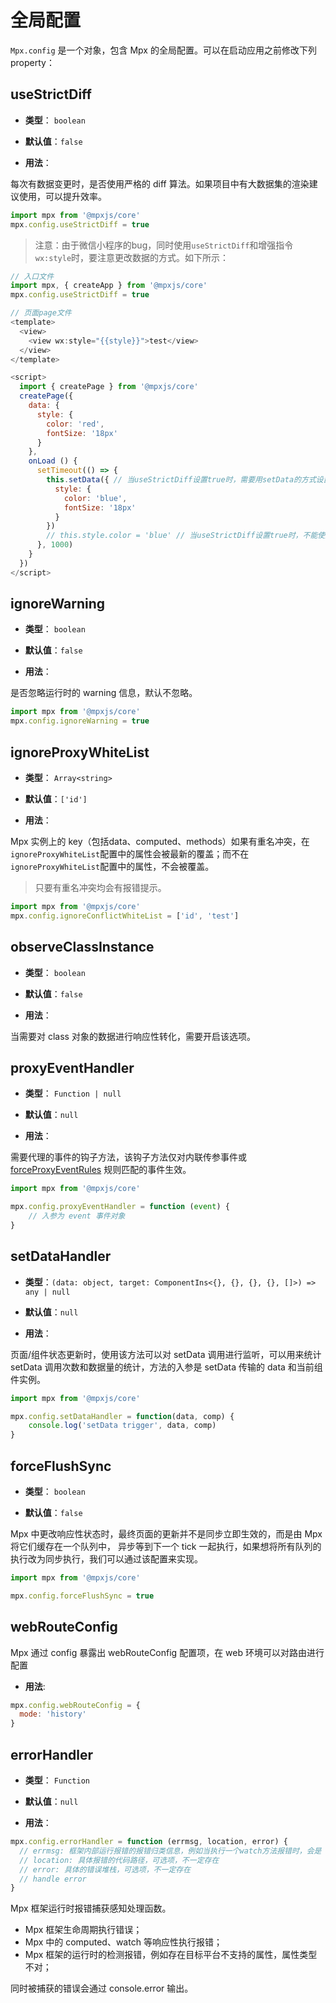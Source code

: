 
# 全局配置

`Mpx.config` 是一个对象，包含 Mpx 的全局配置。可以在启动应用之前修改下列 property：

## useStrictDiff

- **类型**： `boolean`

- **默认值**：`false`

- **用法**：

每次有数据变更时，是否使用严格的 diff 算法。如果项目中有大数据集的渲染建议使用，可以提升效率。

``` javascript
import mpx from '@mpxjs/core'
mpx.config.useStrictDiff = true
```

> 注意：由于微信小程序的bug，同时使用`useStrictDiff`和增强指令`wx:style`时，要注意更改数据的方式。如下所示：

``` javascript
// 入口文件
import mpx, { createApp } from '@mpxjs/core'
mpx.config.useStrictDiff = true

// 页面page文件
<template>
  <view>
    <view wx:style="{{style}}">test</view>
  </view>
</template>

<script>
  import { createPage } from '@mpxjs/core'
  createPage({
    data: {
      style: {
        color: 'red',
        fontSize: '18px'
      }
    },
    onLoad () {
      setTimeout(() => {
        this.setData({ // 当useStrictDiff设置true时，需要用setData的方式设置整个style对象
          style: {
            color: 'blue',
            fontSize: '18px'
          }
        })
        // this.style.color = 'blue' // 当useStrictDiff设置true时，不能使用这种方式，style不会生效
      }, 1000)
    }
  })
</script>
```

## ignoreWarning

- **类型**： `boolean`

- **默认值**：`false`

- **用法**：

是否忽略运行时的 warning 信息，默认不忽略。

```js
import mpx from '@mpxjs/core'
mpx.config.ignoreWarning = true
```

## ignoreProxyWhiteList

- **类型**： `Array<string>`

- **默认值**：`['id']`

- **用法**：

Mpx 实例上的 key（包括data、computed、methods）如果有重名冲突，在`ignoreProxyWhiteList`配置中的属性会被最新的覆盖；而不在`ignoreProxyWhiteList`配置中的属性，不会被覆盖。

> 只要有重名冲突均会有报错提示。

``` javascript
import mpx from '@mpxjs/core'
mpx.config.ignoreConflictWhiteList = ['id', 'test']
```

## observeClassInstance

- **类型**： `boolean`

- **默认值**：`false`

- **用法**：

当需要对 class 对象的数据进行响应性转化，需要开启该选项。

## proxyEventHandler
- **类型**： `Function | null`

- **默认值**：`null`

- **用法**：

需要代理的事件的钩子方法，该钩子方法仅对内联传参事件或 [forceProxyEventRules](/api/compile.html#forceproxyeventrules) 规则匹配的事件生效。

```js
import mpx from '@mpxjs/core'

mpx.config.proxyEventHandler = function (event) {
    // 入参为 event 事件对象
}
```

## setDataHandler

- **类型**：`(data: object, target: ComponentIns<{}, {}, {}, {}, []>) => any | null`

- **默认值**：`null`

- **用法**：

页面/组件状态更新时，使用该方法可以对 setData 调用进行监听，可以用来统计 setData 调用次数和数据量的统计，方法的入参是 setData 传输的 data 和当前组件实例。

```js
import mpx from '@mpxjs/core'

mpx.config.setDataHandler = function(data, comp) {
    console.log('setData trigger', data, comp)
}
```

## forceFlushSync
- **类型**： `boolean`

- **默认值**：`false`

Mpx 中更改响应性状态时，最终页面的更新并不是同步立即生效的，而是由 Mpx 将它们缓存在一个队列中， 异步等到下一个 tick 一起执行，如果想将所有队列的执行改为同步执行，我们可以通过该配置来实现。

```js
import mpx from '@mpxjs/core'

mpx.config.forceFlushSync = true
```

## webRouteConfig
Mpx 通过 config 暴露出 webRouteConfig 配置项，在 web 环境可以对路由进行配置

- **用法**:
```js
mpx.config.webRouteConfig = {
  mode: 'history'
}
```

## errorHandler
- **类型**： `Function`

- **默认值**：`null`

- **用法**：

```js
mpx.config.errorHandler = function (errmsg, location, error) {
  // errmsg: 框架内部运行报错的报错归类信息，例如当执行一个watch方法报错时，会是 "Unhandled error occurs during execution of watch callback!"
  // location: 具体报错的代码路径，可选项，不一定存在
  // error: 具体的错误堆栈，可选项，不一定存在
  // handle error
}
```

Mpx 框架运行时报错捕获感知处理函数。

* Mpx 框架生命周期执行错误；
* Mpx 中的 computed、watch 等响应性执行报错；
* Mpx 框架的运行时的检测报错，例如存在目标平台不支持的属性，属性类型不对；

同时被捕获的错误会通过 console.error 输出。
